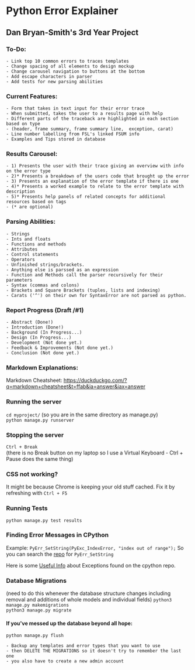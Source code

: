 # Python Error Explainer
## Dan Bryan-Smith's 3rd Year Project

### To-Do:
    - Link top 10 common errors to traces templates
    - Change spacing of all elements to design mockup
    - Change carousel navigation to buttons at the bottom
    - Add escape characters in parser
    - Add tests for new parsing abilities

### Current Features:
    - Form that takes in text input for their error trace
    - When submitted, takes the user to a results page with help
    - Different parts of the traceback are highlighted in each section based on type 
    - (header, frame summary, frame summary line,  exception, carat)
    - Line number labelling from FSL's linked FSUM info
    - Examples and Tips stored in database

### Results Carousel:
    - 1) Presents the user with their trace giving an overview with info on the error type
    - 2)* Presents a breakdown of the users code that brought up the error
    - 3) Presents an explanation of the error template if there is one
    - 4)* Presents a worked example to relate to the error template with description
    - 5)* Presents help panels of related concepts for additional resources based on tags
    - (* are optional)
    
### Parsing Abilities:
    - Strings
    - Ints and floats
    - Functions and methods
    - Attributes
    - Control statements
    - Operators
    - Unfinished strings/brackets.
    - Anything else is parssed as an expression
    - Function and Methods call the parser recursively for their parameters
    - Syntax (commas and colons)
    - Brackets and Square Brackets (tuples, lists and indexing)
    - Carats ('^') on their own for SyntaxError are not parsed as python.
    
### Report Progress (Draft /#1)
    - Abstract (Done!)
    - Introduction (Done!)
    - Background (In Progress...)
    - Design (In Progress...)
    - Development (Not done yet.)
    - Feedback & Improvements (Not done yet.)
    - Conclusion (Not done yet.)

### Markdown Explanations:
Markdown Cheatsheet: https://duckduckgo.com/?q=markdown+cheatsheet&t=ffab&ia=answer&iax=answer 

### Running the server
`cd myproject/` (so you are in the same directory as manage.py)<br>
`python manage.py runserver`

### Stopping the server
`Ctrl + Break`<br>
(there is no Break button on my laptop so I use a Virtual Keyboard - Ctrl + Pause does the same thing)

### CSS not working?
It might be because Chrome is keeping your old stuff cached. Fix it by refreshing with `Ctrl + F5`

### Running Tests
`python manage.py test results`

### Finding Error Messages in CPython
Example: `PyErr_SetString(PyExc_IndexError, "index out of range");`
So you can search the [repo](https://github.com/python/cpython) for `PyErr_SetString`

Here is some [Useful Info](https://github.com/python/cpython/blob/main/Doc/extending/extending.rst) about Exceptions found on the cpython repo.

### Database Migrations
(need to do this whenever the database structure changes including removal and additions of whole models and individual fields)
`python3 manage.py makemigrations`<br>
`python3 manage.py migrate`

#### If you've messed up the database beyond all hope:
`python manage.py flush`<br>

    - Backup any templates and error types that you want to use
    - then DELETE THE MIGRATIONS so it doesn't try to remember the last one
    - you also have to create a new admin account
